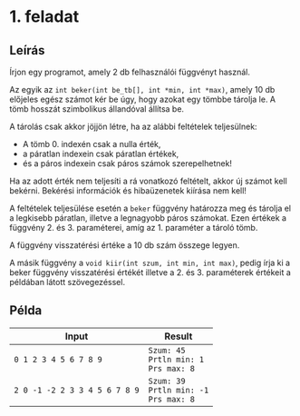 # 1. feladat

## Leírás

Írjon egy programot, amely 2 db felhasználói függvényt használ.

Az egyik az `int beker(int be_tb[], int *min, int *max)`, amely 10 db előjeles egész számot kér be úgy, hogy azokat egy tömbbe tárolja le. A tömb hosszát szimbolikus állandóval állítsa be.

A tárolás csak akkor jöjjön létre, ha az alábbi feltételek teljesülnek:
- A tömb 0. indexén csak a nulla érték, 
- a páratlan indexein csak páratlan értékek,
- és a páros indexein csak páros számok szerepelhetnek!

Ha az adott érték nem teljesíti a rá vonatkozó feltételt, akkor új számot kell bekérni. Bekérési információk és hibaüzenetek kiírása nem kell!

A feltételek teljesülése esetén a `beker` függvény határozza meg és tárolja el a legkisebb páratlan, illetve a legnagyobb páros számokat. Ezen értékek a függvény 2. és 3. paraméterei, amíg az 1. paraméter a tároló tömb. 

A függvény visszatérési értéke a 10 db szám összege legyen.

A másik függvény a `void kiir(int szum, int min, int max)`,
pedig írja ki a beker függvény visszatérési értékét illetve a 2. és 3. paraméterek értékeit a példában látott szövegezéssel.

## Példa
| Input | Result |
|-------|--------|
| `0 1 2 3 4 5 6 7 8 9` | `Szum: 45`<br>`Prtln min: 1`<br>`Prs max: 8` |
| `2 0 -1 -2 2 3 3 4 5 6 7 8 9` | `Szum: 39`<br>`Prtln min: -1`<br>`Prs max: 8` |